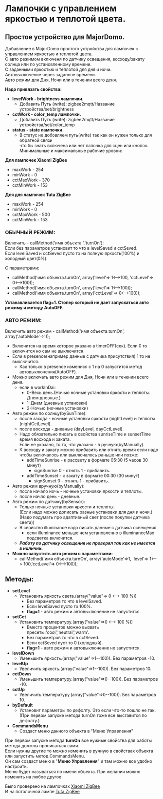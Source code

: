 # **Лампочки с управлением яркостью и теплотой цвета.**  
## **Простое устройство для MajorDomo.**   
Добавление в MajorDomo простого устройства для лампочек с управлением яркостью и теплотой цвета.   
С авто режимом включеня по датчику освещения, восходу/закату солнца или по установленному времени.  
С заданными яркостью и теплотой для дня и ночи.  
Автовыключение через заданное времени.  
Авто режим для Дня, Ночи или в течении всего деня.  

**Надо привязать свойства:**  

- **levelWork - brightness лампочки.**  
  - Добавить Путь (write): zigbee2mqtt/Название устройства/set/brightness  
- **cctWork - color_temp лампочки.**  
  - Добавить Путь (write): zigbee2mqtt/Название устройства/set/color_temp  
- **status - state лампочки.**  
  - В статус не добовляем путь(write) так как он нужен только для обратной связи  
    что бы знать включена или нет лапочка для сцен или кнопок.  
    Минимальные и максимальные рабочие уровни:  

**Для лампочек Xiaomi ZigBee**  

- maxWork - 254  
- minWork - 0  
- cctMaxWork - 370  
- cctMinWork - 153  

**Для для лампочек Tuta ZigBee**  

- maxWork - 254  
- minWork - 0  
- cctMaxWork - 500  
- cctMinWork - 153  

### **ОБЫЧНЫЙ РЕЖИМ:**  

Включить - callMethod('имя объекта '.'turnOn');  
Если без параметров установит то что в levelSaved и cctSeved.  
Если levelSaved и cctSeved пусто то на полную яркость(100%) и холодный цвет(0%).  

С параметрами:  
- callMethod('имя объекта.turnOn', array('level'=> 1<-->100, 'cctLevel'=> 0<-->100));  
- callMethod('имя объекта.turnOn', array('level'=> 1<-->100));  
- callMethod('имя объекта.turnOn', array('cctLevel'=> 0<-->100));  

**Устанавливается flag=1. Стопер который не дает запускаться авто режиму и методу AutoOFF.**  

### **АВТО РЕЖИМ:**  

Включить авто режим - callMethod('имя объекта.turnOn', array('autoMode'=>1));  
- Включится на время которое указано в timerOFF(сек). Если 0 то включится но сам не выключится.  
- Если в presence(например данные с датчика присутствия) 1 то не выключится.  
  - Как только в presence изменися с 1 на 0 запустится метод автовыключения(AutoOFF).    
- Можно включать авто режим для Дня, Ночи или в течении всего деня.   
  - если в workInDai:   
    + 0-Весь день.(Ночью ночные установки яркости и теплоты. Днем дневные.)  
    + 1-Днем  (дневные установки)  
    + 2-Ночью  (ночные установки)  
- Авто режим по солнцу(bySunTime):  
  - после захода - ночные установки яркости (nightLevel) и теплоты (nightCctLevel).  
  - после восхода - дневные (dayLevel, dayCctLevel).  
  - Надо обязательно писать в свойства sunriseTime и sunsetTime время восхода и заката.  
    Если не указано, то то, что указано - в ручную(byManually).  
  - К восходу и закату можно прибавить или отнять время если надо чтобы включалось или выключалось раньше или позже:  
    - addTimeSunrise - к рассвету в формате 05:30 (5 часов 30 минут)  
      - signSunrise 0 - отнять 1 - прибавить.  
    - addTimeSunset  - к закату в формате 00:30 (30 минут)  
      - signSunset 0 - отнять 1 - прибавить.  
- Авто режим вручную(byManually):  
    - после начало ночь - ночные установки яркости и теплоты.  
    - после начло день - дневные.  
- Авто режим по датчику(bySensor):  
    - Только ночные установки яркости и теплоты.  
      (Если надо можно дописать разные установки для дня и ночи.)   
      (Надо подумать про адаптивный свет.(после покупки датчика света))  
    - В свойство illuminance надо писать данные с датчика освещения.  
      - если illuminance меньше чем установленно в illuminanceMax подсветка включится.  
    - ***Работу по датчику освещения не проверял так как не имеется в наличии.***   
- **Можно запустить авто режим с параметпами:**  
  - callMethod('имя объекта.turnOn', array('autoMode'=>1, 'level'=> 1<--> 100,'cctLevel'=> 0<-->100));  

## **Методы:**

- **setLevel** 
  - Установить яркость света.(array("value"=> 0 <--> 100 %))  
    - Без  параметров то что в levelSaved.  
    - Если levelSaved пусто то 100%.  
    - **flag=1** - авто режим и автовыключение не запустится. 
- **setCct** 
  - Установить температуру.(array("value"=>0 <--> 100 %))  
    - Вместо процентов можно вызвать пресеты:'cool','neutral','warm'.
    - Без  параметров то что в cctSeved.  
    - Если cctSeved пуст то 0 (холодный).  
    - **flag=1** - авто режим и автовыключение не запустится.  
- **levelDown**  
  - Уменьшить яркость.(array("value"=>1--100)). Без  параметров -10.
- **levelUp**  
  - Увеличить яркость.(array("value"=>1--100)). Без  параметров 10.
- **cctDown**  
  - Уменьшить температуру.(array("value"=>0--100)). Без  параметров -10.
- **cctUp**  
  - Увеличить температуру.(array("value"=>0--100)). Без  параметров 10.
- **byDefault** 
  - Установит параметры по дефолту. Это если что-то пошло не так.  
    (При первом запуске метода turnOn тоже все выставится по дефолту.)
- **CommandsMenu** 
  - Создаст меню данного объекта в "Меню Управления"

При первом запуске метода **turnOn** все нужные свойства для работы метода должны прописаться сами.  
Если нужны другие то можно изменить в ручную в свойствах объекта или запустить мктод CommandsMenu.  
Он сам создаст меню в "**Меню Управления**" и там можно все удобно настроить.  
Меню будет называться по имени объекта. При желании можно изменить на любое другое.  

Было проверено на лампочках [Xiaomi ZigBee](https://www.zigbee2mqtt.io/devices/ZNLDP12LM.html#aqara-znldp12lm "zigbee2mqtt.io")  
И на потолочной лампе [Tuta ZigBee](https://www.zigbee2mqtt.io/devices/ZB-LZD10-RCW.html#moes-zb-lzd10-rc "zigbee2mqtt.io")  
